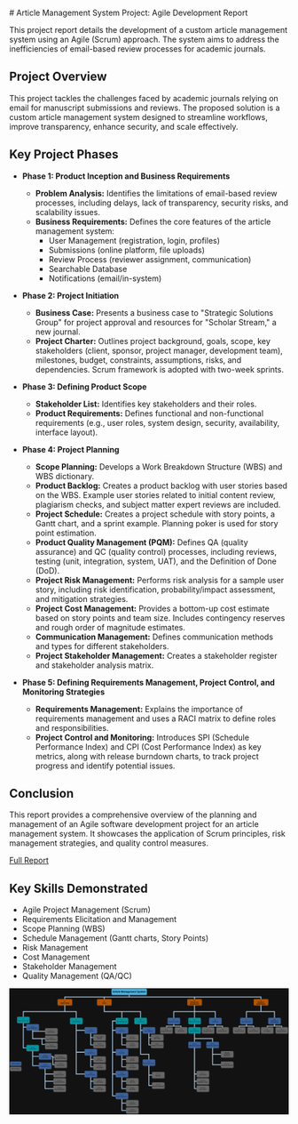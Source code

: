 <br />
# Article Management System Project: Agile Development Report

This project report details the development of a custom article management system using an Agile (Scrum) approach. The system aims to address the inefficiencies of email-based review processes for academic journals.

## Project Overview

This project tackles the challenges faced by academic journals relying on email for manuscript submissions and reviews. The proposed solution is a custom article management system designed to streamline workflows, improve transparency, enhance security, and scale effectively.

## Key Project Phases

*   **Phase 1: Product Inception and Business Requirements**
    *   **Problem Analysis:** Identifies the limitations of email-based review processes, including delays, lack of transparency, security risks, and scalability issues.
    *   **Business Requirements:** Defines the core features of the article management system:
        *   User Management (registration, login, profiles)
        *   Submissions (online platform, file uploads)
        *   Review Process (reviewer assignment, communication)
        *   Searchable Database
        *   Notifications (email/in-system)

*   **Phase 2: Project Initiation**
    *   **Business Case:** Presents a business case to "Strategic Solutions Group" for project approval and resources for "Scholar Stream," a new journal.
    *   **Project Charter:** Outlines project background, goals, scope, key stakeholders (client, sponsor, project manager, development team), milestones, budget, constraints, assumptions, risks, and dependencies. Scrum framework is adopted with two-week sprints.

*   **Phase 3: Defining Product Scope**
    *   **Stakeholder List:** Identifies key stakeholders and their roles.
    *   **Product Requirements:** Defines functional and non-functional requirements (e.g., user roles, system design, security, availability, interface layout).

*   **Phase 4: Project Planning**
    *   **Scope Planning:** Develops a Work Breakdown Structure (WBS) and WBS dictionary.
    *   **Product Backlog:** Creates a product backlog with user stories based on the WBS. Example user stories related to initial content review, plagiarism checks, and subject matter expert reviews are included.
    *   **Project Schedule:** Creates a project schedule with story points, a Gantt chart, and a sprint example. Planning poker is used for story point estimation.
    *   **Product Quality Management (PQM):** Defines QA (quality assurance) and QC (quality control) processes, including reviews, testing (unit, integration, system, UAT), and the Definition of Done (DoD).
    *   **Project Risk Management:** Performs risk analysis for a sample user story, including risk identification, probability/impact assessment, and mitigation strategies.
    *   **Project Cost Management:** Provides a bottom-up cost estimate based on story points and team size. Includes contingency reserves and rough order of magnitude estimates.
    *   **Communication Management:** Defines communication methods and types for different stakeholders.
    *   **Project Stakeholder Management:** Creates a stakeholder register and stakeholder analysis matrix.

*   **Phase 5: Defining Requirements Management, Project Control, and Monitoring Strategies**
    *   **Requirements Management:** Explains the importance of requirements management and uses a RACI matrix to define roles and responsibilities.
    *   **Project Control and Monitoring:** Introduces SPI (Schedule Performance Index) and CPI (Cost Performance Index) as key metrics, along with release burndown charts, to track project progress and identify potential issues.

## Conclusion

This report provides a comprehensive overview of the planning and management of an Agile software development project for an article management system. It showcases the application of Scrum principles, risk management strategies, and quality control measures.

[Full Report](https://github.com/Takosaga/spring_24/blob/main/project_management/Gamez_Article_Managment_System_powerpoint.pdf)

## Key Skills Demonstrated

*   Agile Project Management (Scrum)
*   Requirements Elicitation and Management
*   Scope Planning (WBS)
*   Schedule Management (Gantt charts, Story Points)
*   Risk Management
*   Cost Management
*   Stakeholder Management
*   Quality Management (QA/QC)

![](https://github.com/Takosaga/spring_24/blob/main/project_management/work_breakdown_structure.png)
